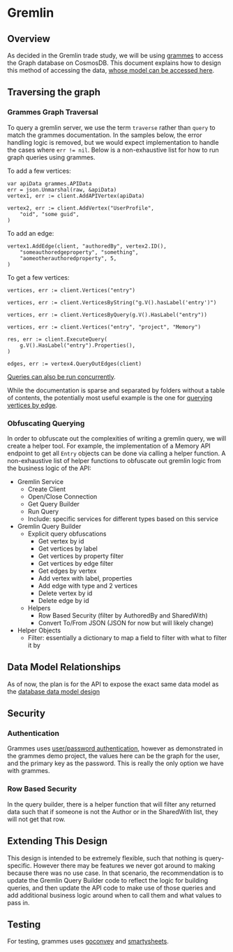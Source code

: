 # Gremlin

## Overview

As decided in the Gremlin trade study, we will be using [grammes](https://github.com/northwesternmutual/grammes) to access the Graph database on CosmosDB.
This document explains how to design this method of accessing the data, [whose model can be accessed here](./Data-Model.md).

## Traversing the graph

### Grammes Graph Traversal

To query a gremlin server, we use the term `traverse` rather than `query` to match the grammes documentation.
In the samples below, the error handling logic is removed, but we would expect implementation to handle the cases where `err != nil`.
Below is a non-exhaustive list for how to run graph queries using grammes.

To add a few vertices:

```golang
var apiData grammes.APIData
err = json.Unmarshal(raw, &apiData)
vertex1, err := client.AddAPIVertex(apiData)

vertex2, err := client.AddVertex("UserProfile",
    "oid", "some guid",
)
```

To add an edge:

```golang
vertex1.AddEdge(client, "authoredBy", vertex2.ID(),
    "someauthoredgeproperty", "something",
    "aomeotherauthoredproperty", 5,
)
```

To get a few vertices:

```golang
vertices, err := client.Vertices("entry")

vertices, err := client.VerticesByString("g.V().hasLabel('entry')")

vertices, err := client.VerticesByQuery(g.V().HasLabel("entry"))

vertices, err := client.Vertices("entry", "project", "Memory")

res, err := client.ExecuteQuery(
    g.V().HasLabel("entry").Properties(),
)

edges, err := vertex4.QueryOutEdges(client)
```

[Queries can also be run concurrently](https://github.com/northwesternmutual/grammes/blob/main/examples/concurrent-example/main.go).

While the documentation is sparse and separated by folders without a table of contents, the potentially most useful example is the one for [querying vertices by edge](https://github.com/northwesternmutual/grammes/blob/main/examples/vertex-edge-example/main.go).

### Obfuscating Querying

In order to obfuscate out the complexities of writing a gremlin query, we will create a helper tool.
For example, the implementation of a Memory API endpoint to get all `Entry` objects can be done via calling a helper function.
A non-exhaustive list of helper functions to obfuscate out gremlin logic from the business logic of the API:

- Gremlin Service
  - Create Client
  - Open/Close Connection
  - Get Query Builder
  - Run Query
  - Include: specific services for different types based on this service
- Gremlin Query Builder
  - Explicit query obfuscations
    - Get vertex by id
    - Get vertices by label
    - Get vertices by property filter
    - Get vertices by edge filter
    - Get edges by vertex
    - Add vertex with label, properties
    - Add edge with type and 2 vertices
    - Delete vertex by id
    - Delete edge by id
  - Helpers
    - Row Based Security (filter by AuthoredBy and SharedWith)
    - Convert To/From JSON (JSON for now but will likely change)
- Helper Objects
  - Filter: essentially a dictionary to map a field to filter with what to filter it by

## Data Model Relationships

As of now, the plan is for the API to expose the exact same data model as the [database data model design](./Data-Model.md)

## Security

### Authentication

Grammes uses [user/password authentication](https://github.com/northwesternmutual/grammes/blob/main/examples/auth-example/main.go), however as demonstrated in the grammes demo project, the values here can be the graph for the user, and the primary key as the password. This is really the only option we have with grammes.

### Row Based Security

In the query builder, there is a helper function that will filter any returned data such that if someone is not the Author or in the SharedWith list, they will not get that row.

## Extending This Design

This design is intended to be extremely flexible, such that nothing is query-specific.
However there may be features we never got around to making because there was no use case.
In that scenario, the recommendation is to update the Gremlin Query Builder code to reflect the logic for building queries, and then update the API code to make use of those queries and add additional business logic around when to call them and what values to pass in.

## Testing

For testing, grammes uses [goconvey](https://www.github.com/smartystreets/goconvey/) and [smartysheets](https://www.github.com/smartystreets/).
